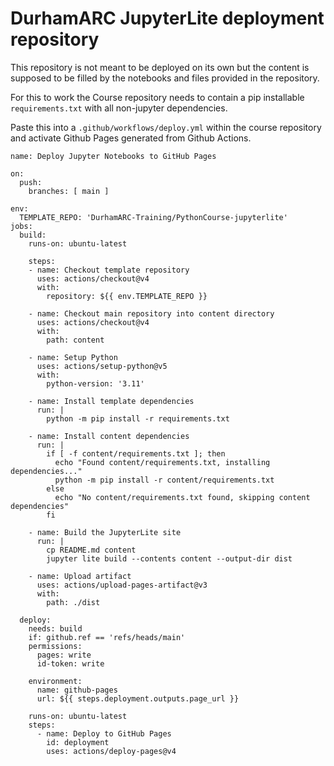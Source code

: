 # DurhamARC JupyterLite deployment repository

This repository is not meant to be deployed on its own but the content is supposed to be filled by the notebooks and files provided in the repository. 

For this to work the Course repository needs to contain a pip installable  `requirements.txt` with all non-jupyter dependencies.

Paste this into a `.github/workflows/deploy.yml` within the course repository and activate Github Pages generated from Github Actions.

```
name: Deploy Jupyter Notebooks to GitHub Pages

on:
  push:
    branches: [ main ]

env:
  TEMPLATE_REPO: 'DurhamARC-Training/PythonCourse-jupyterlite'
jobs:
  build:
    runs-on: ubuntu-latest
    
    steps:
    - name: Checkout template repository
      uses: actions/checkout@v4
      with:
        repository: ${{ env.TEMPLATE_REPO }}
        
    - name: Checkout main repository into content directory
      uses: actions/checkout@v4
      with:
        path: content
        
    - name: Setup Python
      uses: actions/setup-python@v5
      with:
        python-version: '3.11'
        
    - name: Install template dependencies
      run: |
        python -m pip install -r requirements.txt
        
    - name: Install content dependencies
      run: |
        if [ -f content/requirements.txt ]; then
          echo "Found content/requirements.txt, installing dependencies..."
          python -m pip install -r content/requirements.txt
        else
          echo "No content/requirements.txt found, skipping content dependencies"
        fi
        
    - name: Build the JupyterLite site
      run: |
        cp README.md content
        jupyter lite build --contents content --output-dir dist
        
    - name: Upload artifact
      uses: actions/upload-pages-artifact@v3
      with:
        path: ./dist

  deploy:
    needs: build
    if: github.ref == 'refs/heads/main'
    permissions:
      pages: write
      id-token: write

    environment:
      name: github-pages
      url: ${{ steps.deployment.outputs.page_url }}

    runs-on: ubuntu-latest
    steps:
      - name: Deploy to GitHub Pages
        id: deployment
        uses: actions/deploy-pages@v4
```